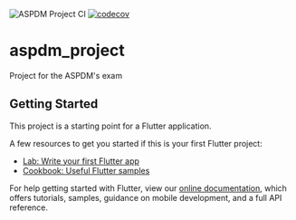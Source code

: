 ![ASPDM Project CI](https://github.com/Supercaly/ASDM-Project/workflows/ASPDM%20Project%20CI/badge.svg)
[![codecov](https://codecov.io/gh/Supercaly/ASDM-Project/branch/master/graph/badge.svg?token=J4P3RO1ZCL)](https://codecov.io/gh/Supercaly/ASDM-Project)

# aspdm_project

Project for the ASPDM's exam

## Getting Started

This project is a starting point for a Flutter application.

A few resources to get you started if this is your first Flutter project:

- [Lab: Write your first Flutter app](https://flutter.dev/docs/get-started/codelab)
- [Cookbook: Useful Flutter samples](https://flutter.dev/docs/cookbook)

For help getting started with Flutter, view our
[online documentation](https://flutter.dev/docs), which offers tutorials,
samples, guidance on mobile development, and a full API reference.
